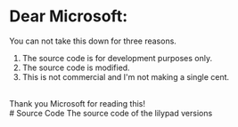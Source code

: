 # Dear Microsoft:
You can not take this down for three reasons.
1. The source code is for development purposes only.
2. The source code is modified.
3. This is not commercial and I'm not making a single cent.
<br>
Thank you Microsoft for reading this!
<br>
# Source Code
The source code of the lilypad versions
